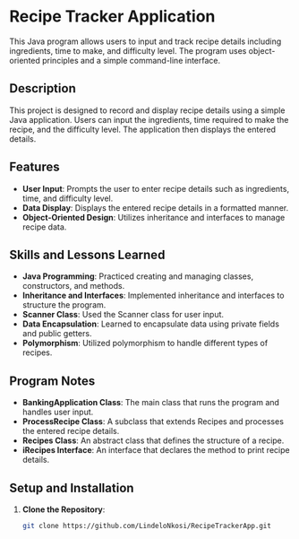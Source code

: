 # Recipe Tracker Application

This Java program allows users to input and track recipe details including ingredients, time to make, and difficulty level. The program uses object-oriented principles and a simple command-line interface.

## Description

This project is designed to record and display recipe details using a simple Java application. Users can input the ingredients, time required to make the recipe, and the difficulty level. The application then displays the entered details.

## Features

- **User Input**: Prompts the user to enter recipe details such as ingredients, time, and difficulty level.
- **Data Display**: Displays the entered recipe details in a formatted manner.
- **Object-Oriented Design**: Utilizes inheritance and interfaces to manage recipe data.

## Skills and Lessons Learned

- **Java Programming**: Practiced creating and managing classes, constructors, and methods.
- **Inheritance and Interfaces**: Implemented inheritance and interfaces to structure the program.
- **Scanner Class**: Used the Scanner class for user input.
- **Data Encapsulation**: Learned to encapsulate data using private fields and public getters.
- **Polymorphism**: Utilized polymorphism to handle different types of recipes.

## Program Notes

- **BankingApplication Class**: The main class that runs the program and handles user input.
- **ProcessRecipe Class**: A subclass that extends Recipes and processes the entered recipe details.
- **Recipes Class**: An abstract class that defines the structure of a recipe.
- **iRecipes Interface**: An interface that declares the method to print recipe details.

## Setup and Installation

1. **Clone the Repository**:
   ```sh
   git clone https://github.com/LindeloNkosi/RecipeTrackerApp.git
